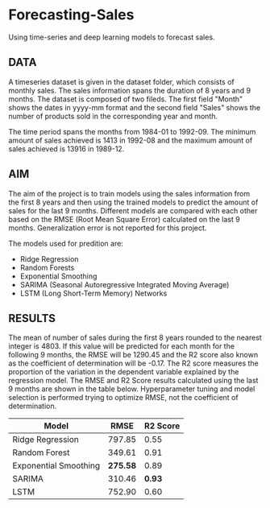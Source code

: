 # Forecasting-Sales
Using time-series and deep learning models to forecast sales.

## DATA
A timeseries dataset is given in the dataset folder, which consists of monthly sales. The sales information spans the duration of 8 years and 9 months. The dataset is composed of two fileds. The first field "Month" shows the dates in yyyy-mm format and the second field "Sales" shows the number of products sold in the corresponding year and month.  

The time period spans the months from 1984-01 to 1992-09. The minimum amount of sales achieved is 1413 in 1992-08 and the maximum amount of sales achieved is 13916 in 1989-12. 

## AIM 
The aim of the project is to train models using the sales information from the first 8 years and then using the trained models to predict the amount of sales for the last 9 months. Different models are compared with each other based on the RMSE (Root Mean Square Error) calculated on the last 9 months. Generalization error is not reported for this project. 

The models used for predition are:
* Ridge Regression
* Random Forests
* Exponential Smoothing
* SARIMA (Seasonal Autoregressive Integrated Moving Average)
* LSTM (Long Short-Term Memory) Networks

## RESULTS
The mean of number of sales during the first 8 years rounded to the nearest integer is 4803. If this value will be predicted for each month for the following 9 months, the RMSE will be 1290.45 and the R2 score also known as the coefficient of determination will be -0.17. The R2 score measures the proportion of the variation in the dependent variable explained by the regression model. The RMSE and R2 Score results calculated using the last 9 months are shown in the table below. Hyperparameter tuning and model selection is performed trying to optimize RMSE, not the coefficient of determination.   

Model | RMSE | R2 Score
--- | --- | ---
Ridge Regression | 797.85 | 0.55 
Random Forest | 349.61 | 0.91
Exponential Smoothing | __275.58__ | 0.89
SARIMA | 310.46 | __0.93__
LSTM | 752.90 | 0.60 
